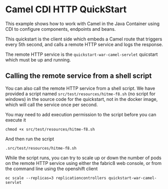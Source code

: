 # Camel CDI HTTP QuickStart

This example shows how to work with Camel in the Java Container using CDI to configure components,
endpoints and beans.

This quickstart is the client side which embeds a Camel route that triggers every 5th second,
and calls a remote HTTP service and logs the response.

The remote HTTP service is the `quickstart-war-camel-servlet` quicstart which must be up and running.

## Calling the remote service from a shell script

You can also call the remote HTTP service from a shell script. We have provided a script named `src/test/resources/hitme-f8.sh` (no script for windows)
in the source code for the quickstart, not in the docker image, which will call the service once per second.

You may need to add execution permission to the script before you can execute it

    chmod +x src/test/resources/hitme-f8.sh

And then run the script

    .src/test/resources/hitme-f8.sh

While the script runs, you can try to scale up or down the number of pods on the remote HTTP service using either the fabric8 web console,
or from the command line using the openshift client

    oc scale --replicas=3 replicationcontrollers quickstart-war-camel-servlet


